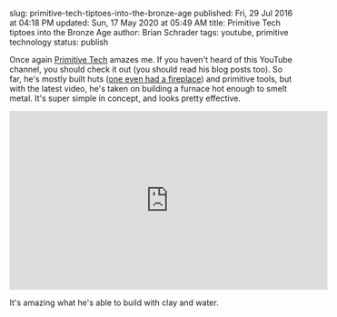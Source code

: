 slug: primitive-tech-tiptoes-into-the-bronze-age
published: Fri, 29 Jul 2016 at 04:18 PM
updated: Sun, 17 May 2020 at 05:49 AM
title: Primitive Tech tiptoes into the Bronze Age
author: Brian Schrader
tags: youtube, primitive technology
status: publish

Once again [Primitive Tech][pt] amazes me. If you haven't heard of this YouTube
channel, you should check it out (you should read his blog posts too). So far, 
he's mostly built huts ([one even had a fireplace][hut]) and primitive tools, but with the latest video, he's taken on building a furnace hot enough to smelt metal. It's super simple in concept, and looks pretty effective. 

<center>
<iframe width="560" height="315"
src="https://www.youtube.com/embed/VVV4xeWBIxE" frameborder="0"
allowfullscreen></iframe>
</center>

It's amazing what he's able to build with clay and water.

[hut]: https://primitivetechnology.wordpress.com/2015/09/05/building-a-hut-with-a-kiln-fired-tiled-roof-underfloor-heating-and-mud-pile-walls/
[pt]: https://primitivetechnology.wordpress.com/2016/07/29/forge-blower/
